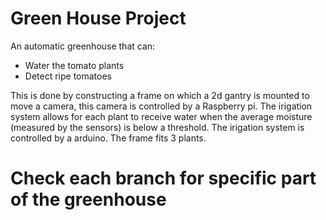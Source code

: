 # Green House Project

An automatic greenhouse that can:  
- Water the tomato plants
- Detect ripe tomatoes

This is done by constructing a frame on which a 2d gantry is mounted to move a camera, this camera is controlled by a Raspberry pi.
The irigation system allows for each plant to receive water when the average moisture (measured by the sensors) is below a threshold. 
The irigation system is controlled by a arduino.
The frame fits 3 plants.

# Check each branch for specific part of the greenhouse
